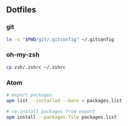 ## Dotfiles

### git

```bash
ln -s "$PWD/git/.gitconfig" ~/.gitconfig
```

### oh-my-zsh

```bash
cp zsh/.zshrc ~/.zshrc
```

### Atom

```bash
# export packages
apm list --installed --bare > packages.list

# re-install packages from export
apm install --packages-file packages.list
```
